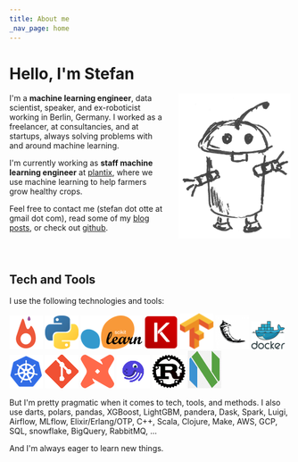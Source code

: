 ```yaml
---
title: About me
_nav_page: home
---
```


# Hello, I'm Stefan

<div style="float:right; margin: 0 0 2em 2em;">
  <img src="/static/images/robot.png" width="200">
</div>

I'm a **machine learning engineer**,
data scientist, speaker, and ex-roboticist
working in Berlin, Germany.
I worked as a freelancer, at consultancies, and at startups,
always solving problems with and around machine learning.

I'm currently working as **staff machine learning engineer** at [plantix](https://plantix.net/),
where we use machine learning to help farmers grow healthy crops.

Feel free to contact me (stefan dot otte at gmail dot com),
read some of my [blog posts](/blog.html),
or check out [github](https://github.com/sotte).

<div style="clear: both;"></div>

## Tech and Tools

I use the following technologies and tools:

<p class="notice">
  <img src="/static/images/techstack/pytorch.png" height="60px" alt="PyTorch" />
  <img src="/static/images/techstack/python.png" height="60px" alt="python" />
  <img src="/static/images/techstack/sklearn.png" height="60px" alt="scikit-learn" />
  <img src="/static/images/techstack/keras.png" height="60px" alt="keras" />
  <img src="/static/images/techstack/tensorflow.png" width="60px" alt="tensorflow" />
  <img src="/static/images/techstack/flask.png" height="60px" alt="flask" />
  <img src="/static/images/techstack/docker.png" width="60px" alt="docker" />
  <img src="/static/images/techstack/kubernetes.png" width="60px" alt="kubernetes" />
  <img src="/static/images/techstack/git.png" width="60px" alt="git" />
  <img src="/static/images/techstack/dbt.png" width="60px" alt="dbt" />
  <img src="/static/images/techstack/dagster.png" width="60px" alt="dagster" />
  <img src="/static/images/techstack/rust.png" width="60px" alt="rust" />
  <img src="/static/images/techstack/nvim.png" width="60px" alt="nvim" />
</p>

But I'm pretty pragmatic when it comes to tech, tools, and methods.
I also use
darts, polars, pandas, XGBoost, LightGBM, pandera, Dask, Spark, Luigi, Airflow, MLflow,
Elixir/Erlang/OTP, C++, Scala, Clojure, Make, AWS, GCP, SQL, snowflake, BigQuery, RabbitMQ, ...

And I'm always eager to learn new things.
